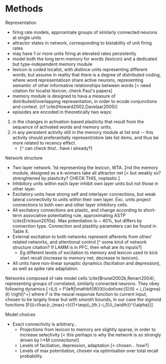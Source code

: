 # Methods
Representation

* firing rate models, approximate groups of similarly connected neurons at single units
* attractor states in network, corresponding to bistability of unit firing rates
 * may have 1 or more units firing at elevated rates persistently
* model both the long term memory for words (lexicon) and a dedicated but type-independent memory module
 * lexicon is coded localist, with distince units representing different words; but assume in reality that there is a degree of distributed coding, where word representatiosn share active neurons, representing semantic of other informative relationships between words [< need citation for localist lexicon, check Paul's papers]
 * memory module is designed to hava a measure of distributed/overlapping representaiton, in order to ecode conjunctions and context. (cf \cite{Howard2002,Davelaar2005})
* episodes are encoded in theoretically two ways:
 1. in the changes in activation-based plasticity that result from the sequence of activated words and memory units.  
 2. in any persistent activity still in the memory module at list end -- this activity should preferantially represent/store late list items, and thus be more related to recency effect.  
     * [^ can check this!.. have i already?]

Network structure

* Two layer network. 1st representing the lexicon, WTA. 2nd the memory module, designed as a k-winners take all attractor net [< but weakly so? strenghtened by plasticity? CHECK THIS, noplastic.]
* Inhibitory units within each layer inhibit own layer units but not those in other layer.
* Excitatory units have strong self and interlayer connections, but weak lateral connectivity to units within their own layer. Exc. units project connections to both own and other layer inhibitory cells.
* All excitatory connections are plastic, and change according to short-term associative potentiating rule, approximating ASTP \cite{Erickson2010a}. Max potentiation is ~ 40%, but differs by connection type. Connection and plastiity parameters can be found in Table X.
* External excitation to both networks represent afferents from other/ related networks, and attentional control [^ some kind of network structure citation? If LAMM is in PFC, then what are its inputs?]
    * Eg different levels of excitation to memory and lexicon used to kick start recall (increase to memory net, decrease to lexicon).
* All units have non-linear synaptic dynamics (faciliation and depression), as well as spike rate adaptation.  

Networks composed of rate model cells \cite{Brunel2002b,Renarr2004}, representing groups of correlated, similarly connected neurons. They obey following dynamics
\[ r(i,t) = F\left[\mathbf{W}(t)\cdot\vec{S}(t) + i_{\sigma}(t) \right]^+\]
where *F* is the neural response function to current input, chosen to be largely linear but with smooth bounds, in our case the sigmoid functions
\[F(i)=\frac{r_{max}-r}{(1+\exp(i_{th.}-i_0)/i_{width})^{\alpha}}\]



Model choices

- Exact connectivity is arbitrary..
    - Projections from lexicon to memory are slightly sparse, in order to increase selectivity [< this perhaps is why the network is so strongly driven by I->M connections!]
    - Levels of faciliation, depression, adaptation [< chosen... how?] 
    - Levels of max potentiation, chosen via optimisation over total recall probability.
